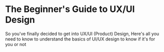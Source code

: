 # The Beginner's Guide to UX/UI Design
So you've finally decided to get into UX/UI (Product) Design, Here's all you need to know to understand the basics of UI/UX design to know if it's for you or not
